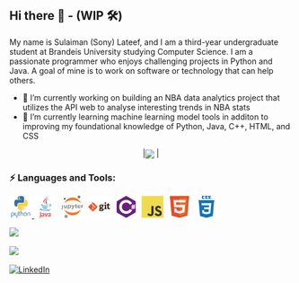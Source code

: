 ## Hi there 👋  - (WIP 🛠)


My name is Sulaiman (Sony) Lateef, and I am a third-year undergraduate student at Brandeis University studying Computer Science. I am a passionate programmer
who enjoys challenging projects in Python and Java. A goal of mine is to work on software or technology that can help others. 

  - 🔭 I’m currently working on building an NBA data analytics project that utilizes the API web to analyse interesting trends in NBA stats
  - 🌱 I’m currently learning machine learning model tools in additon to improving my foundational knowledge of Python, Java, C++, HTML, and CSS


<!-- Social icons section -->
<p align="center">
  |<a href="https://github.com/SonyLateef/github-readme-stats"><img align="center" src="https://github-readme-stats.vercel.app/api/top-langs/?username=SonyLateef&layout=compact&theme=buefy&hide_border=true" /></a> |
  <h3 align="left">⚡ Languages and Tools:</h3>
  <p align="left"><a href="" target="_blank"> <img src="https://github.com/devicons/devicon/blob/master/icons/python/python-original-wordmark.svg" alt="Python" width="40" height="40"/> </a> 
    <img src="https://github.com/devicons/devicon/blob/master/icons/java/java-original-wordmark.svg" title="Java" alt="Java" width="40" height="40"/>&nbsp;
    <img src="https://github.com/devicons/devicon/blob/master/icons/jupyter/jupyter-original-wordmark.svg" title="Jupyter" alt="Jupyter" width="40" height="40"/>&nbsp;
    <img src="https://github.com/devicons/devicon/blob/master/icons/git/git-original-wordmark.svg" title="Git" alt="Git" width="40" height="40"/>&nbsp;
    <img src="https://github.com/devicons/devicon/blob/master/icons/csharp/csharp-plain.svg" title="C#" alt="C#" width="40" height="40"/>&nbsp;
    <img src="https://github.com/devicons/devicon/blob/master/icons/javascript/javascript-original.svg" title="JavaScript" alt="JavaScript" width="40" height="40"/>&nbsp;
    <img src="https://github.com/devicons/devicon/blob/master/icons/html5/html5-original.svg" title="HTML5" alt="HTML" width="40" height="40"/>&nbsp;
    <img src="https://github.com/devicons/devicon/blob/master/icons/css3/css3-plain-wordmark.svg"  title="CSS3" alt="CSS" width="40" height="40"/>&nbsp;   
 </p
  
![](https://komarev.com/ghpvc/?username=SonyLateef)

[![](https://github-readme-streak-stats.herokuapp.com/?user=SonyLateef)](https://git.io/streak-stats)

   <a href="https://www.linkedin.com/in/sony-lateef"><img width="32px" alt="LinkedIn" title="LinkedIn" src="https://i.imgur.com/yRpa1dQ.png"/></a>
  &#8287;&#8287;&#8287;&#8287;&#8287;

<!--
**SonyLateef/sonylateef** is a ✨ _special_ ✨ repository because its `README.md` (this file) appears on your GitHub profile.

Here are some ideas to get you started:

- 🔭 I’m currently working on ...
- 🌱 I’m currently learning ...
- 👯 I’m looking to collaborate on ...
- 🤔 I’m looking for help with ...
- 💬 Ask me about ...
- 📫 How to reach me: ...
- 😄 Pronouns: ...
- ⚡ Fun fact: ...
-->
